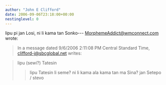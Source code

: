 ```yaml
---
author: "John E Clifford"
date: 2006-09-06T23:18:00+00:00
nestinglevel: 0
---
```

lipu pi jan Losi, ni li kama tan Sonko---
 [MorphemeAddict@wmconnect.com](mailto://MorphemeAddict@wmconnect.com) wrote:

> In a message dated 9/6/2006 2:11:08 PM Central Standard Time,
> [clifford-j@sbcglobal.net](mailto://clifford-j@sbcglobal.net) writes:

>>> 
> lipu (sewi?) Tatesin
>> lipu Tatesin li seme? ni li kama ala kama tan ma Sina?
>> jan Setepo / stevo
>